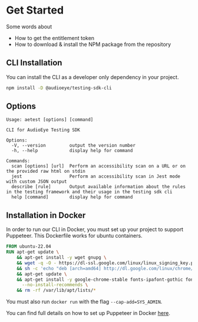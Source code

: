 # Get Started

Some words about
- How to get the entitlement token
- How to download & install the NPM package from the repository

## CLI Installation
You can install the CLI as a developer only dependency in your project.

```bash
npm install -D @audioeye/testing-sdk-cli
```
## Options

```
Usage: aetest [options] [command]

CLI for AudioEye Testing SDK

Options:
  -V, --version         output the version number
  -h, --help            display help for command

Commands:
  scan [options] [url]  Perform an accessibility scan on a URL or on the provided raw html on stdin
  jest                  Perform an accessibility scan in Jest mode with custom JSON output
  describe [rule]       Output available information about the rules in the testing framework and their usage in the testing sdk cli
  help [command]        display help for command
```

## Installation in Docker

In order to run our CLI in Docker, you must set up your project to support Puppeteer. This Dockerfile works for ubuntu containers.

```dockerfile
FROM ubuntu-22.04
RUN apt-get update \
    && apt-get install -y wget gnupg \
    && wget -q -O - https://dl-ssl.google.com/linux/linux_signing_key.pub | apt-key add - \
    && sh -c 'echo "deb [arch=amd64] http://dl.google.com/linux/chrome/deb/ stable main" >> /etc/apt/sources.list.d/google.list' \
    && apt-get update \
    && apt-get install -y google-chrome-stable fonts-ipafont-gothic fonts-wqy-zenhei fonts-thai-tlwg fonts-kacst fonts-freefont-ttf libxss1 \
      --no-install-recommends \
    && rm -rf /var/lib/apt/lists/*
```

You must also run `docker run` with the flag `--cap-add=SYS_ADMIN`.

You can find full details on how to set up Puppeteer in Docker [here](https://pptr.dev/troubleshooting#running-puppeteer-in-docker).
